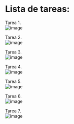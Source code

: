 # Lista de tareas:

Tarea 1.  
![image](https://github.com/user-attachments/assets/234f4d54-def9-4a2e-9ee2-284199999da9)

Tarea 2.  
![image](https://github.com/user-attachments/assets/3aacd431-c8d6-4105-bf35-64e121e217dc)  

Tarea 3.  
![image](https://github.com/user-attachments/assets/94c449f5-da69-4661-93ab-3b5cea30acf0)  

Tarea 4.  
![image](https://github.com/user-attachments/assets/9c275e25-baf0-4966-ae53-b33a1721ea1e)  
 
Tarea 5.  
![image](https://github.com/user-attachments/assets/fb255308-de4c-4b6c-ab93-cc07c8c77fb1)  

Tarea 6.  
![image](https://github.com/user-attachments/assets/06f6d6f9-abb1-468d-8b0d-231cc973a752)  

Tarea 7.  
![image](https://github.com/user-attachments/assets/7e500339-2f16-459d-8b8e-9252d2b26cf9)  




